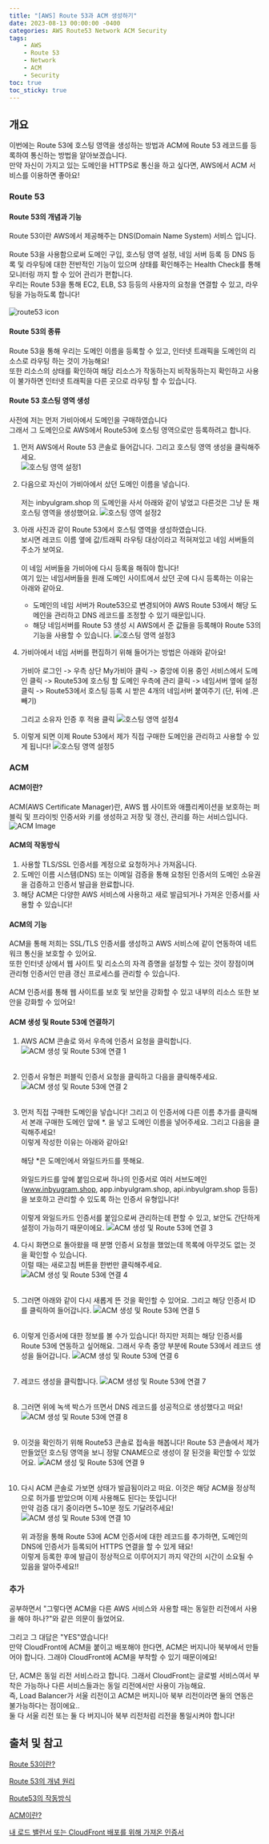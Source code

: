 ```yaml
---
title: "[AWS] Route 53과 ACM 생성하기"
date: 2023-08-13 00:00:00 -0400
categories: AWS Route53 Network ACM Security
tags:
    - AWS
    - Route 53
    - Network
    - ACM
    - Security
toc: true
toc_sticky: true
---
```


## 개요
이번에는 Route 53에 호스팅 영역을 생성하는 방법과 ACM에 Route 53 레코드를 등록하여 통신하는 방법을 알아보겠습니다.<br>
만약 자신이 가지고 있는 도메인을 HTTPS로 통신을 하고 싶다면, AWS에서 ACM 서비스를 이용하면 좋아요!

### Route 53

#### Route 53의 개념과 기능
Route 53이란 AWS에서 제공해주는 DNS(Domain Name System) 서비스 입니다.<br><br>
Route 53을 사용함으로써 도메인 구입, 호스팅 영역 설정, 네임 서버 등록 등 DNS 등록 및 라우팅에 대한 전반적인 기능이 있으며 상태를 확인해주는 Health Check를 통해 모니터링 까지 할 수 있어 관리가 편합니다.<br>
우리는 Route 53을 통해 EC2, ELB, S3 등등의 사용자의 요청을 연결할 수 있고, 라우팅을 가능하도록 합니다!<br><br>
![route53 icon](/assets/AWS_ICON/Amazon_Route_53.png)


#### Route 53의 종류
Route 53을 통해 우리는 도메인 이름을 등록할 수 있고, 인터넷 트래픽을 도메인의 리소스로 라우팅 하는 것이 가능해요!<br> 또한 리소스의 상태를 확인하여 해당 리소스가 작동하는지 비작동하는지 확인하고 사용이 불가하면 인터넷 트래픽을 다른 곳으로 라우팅 할 수 있습니다.

#### Route 53 호스팅 영역 생성
사전에 저는 먼저 가비아에서 도메인을 구매하였습니다<br>
그래서 그 도메인으로 AWS에서 Route53에 호스팅 영역으로만 등록하려고 합니다.<br>
1. 먼저 AWS에서 Route 53 콘솔로 들어갑니다. 그리고 호스팅 영역 생성을 클릭해주세요.<br>
![호스팅 영역 설정1](/assets/Route53-ACM/2023-08-16-10-37-46.png)<br>

2. 다음으로 자신이 가비아에서 샀던 도메인 이름을 넣습니다.<br><br>
저는 inbyulgram.shop 의 도메인을 사서 아래와 같이 넣었고 다른것은 그냥 둔 채 호스팅 영역을 생성했어요.
![호스팅 영역 설정2](/assets/Route53-ACM/2023-08-16-10-42-23.png)

3. 아래 사진과 같이 Route 53에서 호스팅 영역을 생성하였습니다.<br> 보시면 레코드 이름 옆에 값/트래픽 라우팅 대상이라고 적혀져있고 네임 서버들의 주소가 보여요.<br><br>
이 네임 서버들을 가비아에 다시 등록을 해줘야 합니다!<br>
여기 있는 네임서버들을 원래 도메인 사이트에서 샀던 곳에 다시 등록하는 이유는 아래와 같아요.
    - 도메인의 네임 서버가 Route53으로 변경되어야 AWS Route 53에서 해당 도메인을 관리하고 DNS 레코드를 조정할 수 있기 때문입니다.
    - 해당 네임서버를 Route 53 생성 시 AWS에서 준 값들을 등록해야 Route 53의 기능을 사용할 수 있습니다.
![호스팅 영역 설정3](/assets/Route53-ACM/2023-08-16-10-42-57.png)<br>

4. 가비아에서 네임 서버를 편집하기 위해 들어가는 방법은 아래와 같아요!<br><br>
가비아 로그인 -> 우측 상단 My가비아 클릭 -> 중앙에 이용 중인 서비스에서 도메인 클릭 -> Route53에 호스팅 할 도메인 우측에 관리 클릭 -> 네임서버 옆에 설정 클릭 -> Route53에서 호스팅 등록 시 받은 4개의 네임서버 붙여주기 (단, 뒤에 .은 빼기)<br><br>
그리고 소유자 인증 후 적용 클릭
![호스팅 영역 설정4](/assets/Route53-ACM/2023-08-16-10-44-14.png)

5. 이렇게 되면 이제 Route 53에서 제가 직접 구매한 도메인을 관리하고 사용할 수 있게 됩니다!
![호스팅 영역 설정5](/assets/Route53-ACM/2023-08-16-10-45-24.png)


### ACM

#### ACM이란?
ACM(AWS Certificate Manager)란, AWS 웹 사이트와 애플리케이션을 보호하는 퍼블릭 및 프라이빗 인증서와 키를 생성하고 저장 및 갱신, 관리를 하는 서비스입니다.<br>
![ACM Image](/assets/AWS_ICON/AWS_Certificate_Manager_ACM.png)

#### ACM의 작동방식
1. 사용할 TLS/SSL 인증서를 계정으로 요청하거나 가져옵니다.
2. 도메인 이름 시스템(DNS) 또는 이메일 검증을 통해 요청된 인증서의 도메인 소유권을 검증하고 인증서 발급을 완료합니다.
3. 해당 ACM은 다양한 AWS 서비스에 사용하고 새로 발급되거나 가져온 인증서를 사용할 수 있습니다!
#### ACM의 기능
ACM을 통해 저희는 SSL/TLS 인증서를 생성하고 AWS 서비스에 같이 연동하여 네트워크 통신을 보호할 수 있어요.<br>
또한 인터넷 상에서 웹 사이트 및 리소스의 자격 증명을 설정할 수 있는 것이 장점이며 관리형 인증서인 만큼 갱신 프로세스를 관리할 수 있습니다.
<br><br>
ACM 인증서를 통해 웹 사이트를 보호 및 보안을 강화할 수 있고 내부의 리소스 또한 보안을 강화할 수 있어요!

#### ACM 생성 및 Route 53에 연결하기
1. AWS ACM 콘솔로 와서 우측에 인증서 요청을 클릭합니다.
![ACM 생성 및 Route 53에 연결 1](/assets/Route53-ACM/2023-08-16-10-46-19.png)<br><br>

2. 인증서 유형은 퍼블릭 인증서 요청을 클릭하고 다음을 클릭해주세요.
![ACM 생성 및 Route 53에 연결 2](/assets/Route53-ACM/2023-08-16-10-46-33.png)<br><br>
3. 먼저 직접 구매한 도메인을 넣습니다! 그리고 이 인증서에 다른 이름 추가를 클릭해서 본래 구매한 도메인 앞에 *. 을 넣고 도메인 이름을 넣어주세요. 그리고 다음을 클릭해주세요!<br>이렇게 작성한 이유는 아래와 같아요!<br><br>
해당 *은 도메인에서 와일드카드를 뜻해요.<br><br>
와일드카드를 앞에 붙임으로써 하나의 인증서로 여러 서브도메인(www.inbyugram.shop, app.inbyulgram.shop, api.inbyulgram.shop 등등)을 보호하고 관리할 수 있도록 하는 인증서 유형입니다! <br><br>
이렇게 와일드카드 인증서를 붙임으로써 관리하는데 편할 수 있고, 보안도 간단하게 설정이 가능하기 때문이에요.
![ACM 생성 및 Route 53에 연결 3](/assets/Route53-ACM/2023-08-16-10-47-12.png)
4. 다시 화면으로 돌아왔을 때 분명 인증서 요청을 했었는데 목록에 아무것도 없는 것을 확인할 수 있습니다.<br>
이럴 때는 새로고침 버튼을 한번만 클릭해주세요.
![ACM 생성 및 Route 53에 연결 4](/assets/Route53-ACM/2023-08-16-10-47-31.png)<br><br>
5. 그러면 아래와 같이 다시 새롭게 뜬 것을 확인할 수 있어요. 그리고 해당 인증서 ID를 클릭하여 들어갑니다.
![ACM 생성 및 Route 53에 연결 5](/assets/Route53-ACM/2023-08-16-10-47-50.png)<br><br>
6. 이렇게 인증서에 대한 정보를 볼 수가 있습니다! 하지만 저희는 해당 인증서를 Route 53에 연동하고 싶어해요. 그래서 우측 중앙 부분에 Route 53에서 레코드 생성을 들어갑니다.
![ACM 생성 및 Route 53에 연결 6](/assets/Route53-ACM/2023-08-16-10-48-05.png)<br><br>

7. 레코드 생성을 클릭합니다.
![ACM 생성 및 Route 53에 연결 7](/assets/Route53-ACM/2023-08-16-10-48-16.png)<br><br>
8. 그러면 위에 녹색 박스가 뜨면서 DNS 레코드를 성공적으로 생성했다고 떠요!
![ACM 생성 및 Route 53에 연결 8](/assets/Route53-ACM/2023-08-16-10-48-40.png)<br><br>
9. 이것을 확인하기 위해 Route53 콘솔로 접속을 해봅니다! Route 53 콘솔에서 제가 만들었던 호스팅 영역을 보니 정말 CNAME으로 생성이 잘 된것을 확인할 수 있었어요.
![ACM 생성 및 Route 53에 연결 9](/assets/Route53-ACM/2023-08-16-10-49-19.png)<br><br>

10. 다시 ACM 콘솔로 가보면 상태가 발급됨이라고 떠요. 이것은 해당 ACM을 정상적으로 허가를 받았으며 이제 사용해도 된다는 뜻입니다!<br>
만약 검증 대기 중이라면 5~10분 정도 기달려주세요!
![ACM 생성 및 Route 53에 연결 10](/assets/Route53-ACM/2023-08-16-13-31-13.png)
<br><br>
위 과정을 통해 Route 53에 ACM 인증서에 대한 레코드를 추가하면, 도메인의 DNS에 인증서가 등록되어 HTTPS 연결을 할 수 있게 돼요!<br>
이렇게 등록한 후에 발급이 정상적으로 이루어지기 까지 약간의 시간이 소요될 수 있음을 알아주세요!!

### 추가
공부하면서 "그렇다면 ACM을 다른 AWS 서비스와 사용할 때는 동일한 리전에서 사용을 해야 하나?"와 같은 의문이 들었어요.<br>
<br>
그리고 그 대답은 "YES"였습니다!<br>
만약 CloudFront에 ACM을 붙이고 배포해야 한다면, ACM은 버지니아 북부에서 만들어야 합니다. 그래야 CloudFront에 ACM을 부착할 수 있기 때문이에요!
<br><br>
단, ACM은 동일 리전 서비스라고 합니다. 그래서 CloudFront는 글로벌 서비스여서 부착은 가능하나 다른 서비스들과는 동일 리전에서만 사용이 가능해요.<br>
즉, Load Balancer가 서울 리전이고 ACM은 버지니아 북부 리전이라면 둘의 연동은 불가능하다는 점이에요..<br>
둘 다 서울 리전 또는 둘 다 버지니아 북부 리전처럼 리전을 통일시켜야 합니다!

## 출처 및 참고
[Route 53이란?](https://docs.aws.amazon.com/Route53/latest/DeveloperGuide/Welcome.html)

[Route 53의 개념 원리](https://inpa.tistory.com/entry/AWS-%F0%9F%93%9A-Route-53-%EA%B0%9C%EB%85%90-%EC%9B%90%EB%A6%AC-%EC%82%AC%EC%9A%A9-%EC%84%B8%ED%8C%85-%F0%9F%92%AF-%EC%A0%95%EB%A6%AC)

[Route53의 작동방식](https://docs.aws.amazon.com/Route53/latest/DeveloperGuide/welcome-dns-service.html)

[ACM이란?](https://docs.aws.amazon.com/ko_kr/acm/latest/userguide/acm-overview.html)

[내 로드 밸런서 또는 CloudFront 배포를 위해 가져온 인증서](https://repost.aws/ko/knowledge-center/elb-ssl-tls-certificate-https)



